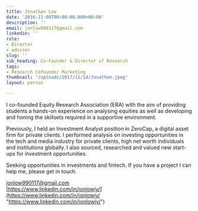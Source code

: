 ```yaml
---
title: Jonathan Low
date: '2016-11-08T00:00:00.000+00:00'
description: ''
email: jonlow990117@gmail.com
linkedin: ''
role:
- Director
- advisor
slug: ''
sub_heading: Co-Founder & Director of Research
tags:
- Research Cofounder Marketing
thumbnail: "/uploads/2017/11/14/Jonathan.jpeg"
layout: person

---
```

I co-founded Equity Research Association (ERA) with the aim of providing students a hands-on experience on analysing equities as well as developing and honing the skillsets required in a supportive environment.

Previously, I held an Investment Analyst position in ZeroCap, a digital asset firm for private clients. I performed analysis on investing opportunities in the tech and media industry for private clients, high net worth individuals and institutions globally. I also sourced, researched and valued new start-ups for investment opportunities.

Seeking opportunities in investments and fintech. If you have a project I can help me, please get in touch.  
  
[jonlow990117@gmail.com](mailto:jonlow990117@gmail.com)  
[https://www.linkedin.com/in/jonlowjy/](https://www.linkedin.com/in/jonlowjy/ "https://www.linkedin.com/in/jonlowjy/")